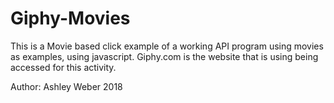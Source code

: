 # Giphy-Movies




This is a Movie based click example of a working API program using movies as examples, using javascript. 
Giphy.com is the website that is using being accessed for this activity.

Author:
Ashley Weber
2018